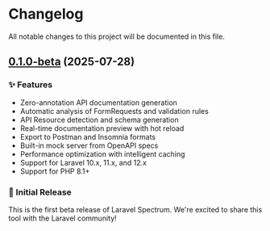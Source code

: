 # Changelog

All notable changes to this project will be documented in this file.

## [0.1.0-beta](https://github.com/wadakatu/laravel-spectrum/releases/tag/v0.1.0-beta) (2025-07-28)

### ✨ Features

* Zero-annotation API documentation generation
* Automatic analysis of FormRequests and validation rules
* API Resource detection and schema generation
* Real-time documentation preview with hot reload
* Export to Postman and Insomnia formats
* Built-in mock server from OpenAPI specs
* Performance optimization with intelligent caching
* Support for Laravel 10.x, 11.x, and 12.x
* Support for PHP 8.1+

### 🚀 Initial Release

This is the first beta release of Laravel Spectrum. We're excited to share this tool with the Laravel community!

<!-- Release notes generated by Release Please. DO NOT EDIT. -->